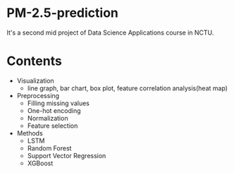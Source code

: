 # PM-2.5-prediction
It's a second mid project of Data Science Applications course in NCTU.
# Contents
- Visualization
   - line graph, bar chart, box plot, feature correlation analysis(heat map)
- Preprocessing
   - Filling missing values
   - One-hot encoding
   - Normalization
   - Feature selection
- Methods
   - LSTM
   - Random Forest
   - Support Vector Regression
   - XGBoost
